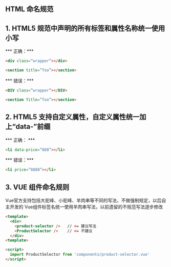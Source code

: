 ## HTML 命名规范

## 1. HTML5 规范中声明的所有标签和属性名称统一使用小写

*** 正确：***

```html
<div class=”wrapper”></div>
```
```html 
<section title=”foo”></section>
```

*** 错误：*** 

```html
<DIV class=”wrapper”></DIV> 
```
```html
<section Title=”foo”></section>
```

## 2. HTML5 支持自定义属性，自定义属性统一加上“data-”前缀

*** 正确： ***

```html 
<li data-price=“888”></li>
```

*** 错误：***
```html
<li price=”8888”></li>
```

## 3. VUE 组件命名规则

Vue官方支持包括大驼峰、小驼峰、羊肉串等不同的写法，不做强制规定，以后自主开发的 Vue组件标签名统一使用羊肉串写法，以前遗留的不规范写法逐步修改

```html
<template>
  <div>
    <product-selector />   // <= 建议写法
    <ProductSelector />    // <= 不建议
  </div>
<template>

<script>
  import ProductSelector from 'components/product-selector.vue'
</script>
```
```